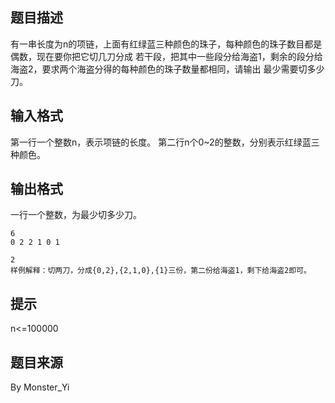 


## 题目描述
有一串长度为n的项链，上面有红绿蓝三种颜色的珠子，每种颜色的珠子数目都是偶数，现在要你把它切几刀分成
若干段，把其中一些段分给海盗1，剩余的段分给海盗2，要求两个海盗分得的每种颜色的珠子数量都相同，请输出
最少需要切多少刀。
## 输入格式
第一行一个整数n，表示项链的长度。
第二行n个0~2的整数，分别表示红绿蓝三种颜色。
## 输出格式
一行一个整数，为最少切多少刀。

```input1
6
0 2 2 1 0 1

```

```output1
2
样例解释：切两刀，分成{0,2},{2,1,0},{1}三份，第二份给海盗1，剩下给海盗2即可。
```

## 提示
n<=100000
## 题目来源
By Monster_Yi



